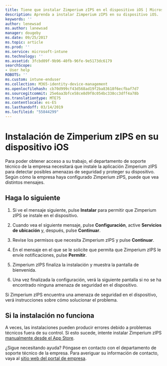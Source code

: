 ```yaml
---
title: Tiene que instalar Zimperium zIPS en el dispositivo iOS | Microsoft Docs
description: Aprenda a instalar Zimperium zIPS en su dispositivo iOS.
keywords: ''
author: lenewsad
ms.author: lanewsad
manager: dougeby
ms.date: 09/25/2017
ms.topic: article
ms.prod: ''
ms.service: microsoft-intune
ms.technology: ''
ms.assetid: 3fcbd09f-9b96-40fb-96fe-9e5173dc6179
searchScope:
- User help
ROBOTS: ''
ms.custom: intune-enduser
ms.collection: M365-identity-device-management
ms.openlocfilehash: cb70d999cf43d568ad19f2ba83618f6ecfbaf7d7
ms.sourcegitcommit: 25e6aa3bfce58ce8d9f8c054bc338cc3dff4a78b
ms.translationtype: MTE75
ms.contentlocale: es-ES
ms.lasthandoff: 03/14/2019
ms.locfileid: "55844299"
---
```

# <a name="install-zimperium-zips-on-your-ios-device"></a>Instalación de Zimperium zIPS en su dispositivo iOS

Para poder obtener acceso a su trabajo, el departamento de soporte técnico de la empresa necesitará que instale la aplicación Zimperium zIPS para detectar posibles amenazas de seguridad y proteger su dispositivo. Según cómo la empresa haya configurado Zimperium zIPS, puede que vea distintos mensajes.

## <a name="what-you-need-to-do"></a>Haga lo siguiente 

1.  Si ve el mensaje siguiente, pulse **Instalar** para permitir que Zimperium zIPS se instale en el dispositivo.

2. Cuando vea el siguiente mensaje, pulse **Configuración**, active **Servicios de ubicación** y, después, pulse **Continuar**.

3. Revise los permisos que necesita Zimperium zIPS y pulse **Continuar**.

4. En el mensaje en el que se le solicite que permita que Zimperium zIPS le envíe notificaciones, pulse **Permitir**.

5. Zimperium zIPS finaliza la instalación y muestra la pantalla de bienvenida.

6. Una vez finalizada la configuración, verá la siguiente pantalla si no se ha encontrado ninguna amenaza de seguridad en el dispositivo.

Si Zimperium zIPS encuentra una amenaza de seguridad en el dispositivo, verá instrucciones sobre cómo solucionar el problema.

## <a name="if-the-installation-doesnt-work"></a>Si la instalación no funciona

A veces, las instalaciones pueden producir errores debido a problemas técnicos fuera de su control. Si esto sucede, intente instalar Zimperium zIPS [manualmente desde el App Store](https://itunes.apple.com/app/zimperium-zips/id1030924459).

¿Sigue necesitando ayuda? Póngase en contacto con el departamento de soporte técnico de la empresa. Para averiguar su información de contacto, vaya al [sitio web del portal de empresa](https://go.microsoft.com/fwlink/?linkid=2010980).
